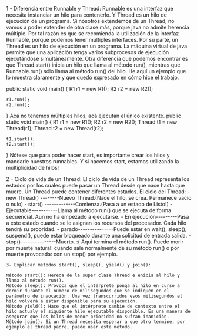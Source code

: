 1 - Diferencia entre Runnable y Thread:
Runnable es una interfaz que necesita instanciar un hilo para contenerlo. Y Thread es un
hilo de ejecución de un programa. Si nosotros extendemos de un Thread, no vamos a poder
extender de otra clase más, porque java no admite herencia múltiple. Por tal razón es 
que se recomienda la utilización de la interfaz Runnable, porque podemos tener múltiples 
interfaces. Por su parte, un Thread es un hilo de ejecución en un programa. La máquina
virtual de java permite que una aplicación tenga varios subprocesos de ejecución 
ejecutándose simultáneamente. Otra diferencia que podemos encontrar es que Thread.start()
inicia un hilo que llama al método run(), mientras que Runnable.run() sólo llama al 
método run() del hilo.
He aquí un ejemplo que lo muestra claramente y que quedó expresado en cómo hice el trabajo.

public static void main() {
    R1 r1 = new R1();
    R2 r2 = new R2();

    r1.run();
    r2.run();
}
Acá no tenemos múltiples hilos, acá ejecutan el único existente.
public static void main() {
    R1 r1 = new R1();
    R2 r2 = new R2();
    Thread t1 = new Thread(r1);
    Thread t2 = new Thread(r2);

    t1.start();
    t2.start();
}
Nótese que para poder hacer start, es importante crear los hilos y mandarle nuestros runnables. Y si hacemos start, estamos utilizando la multiplicidad de hilos!

2 - Ciclo de vida de un Thread:
El ciclo de vida de un Thread representa los estados por los cuales puede pasar un Thread desde que nace hasta que muere. Un Thread puede contener diferentes estados.
El ciclo del Thread: 
    - new Thread() --------Nuevo Thread.(Nace el hilo, se crea. Permanece vacío o nulo)
    - start() -------------Comienza.(Pasa a un estado de Listo!)
    - Ejecutable-----------Llama al método run() que se ejecuta de forma secuencial.
                           Aun no ha empezado a ejecutarse.
    - En ejecución---------Pasa a este estado cuando se le asignan los recursos del 
                           procesador. Cada hilo tendrá su prooridad.
    - parado---------------Puede estar en wait(), sleep(), suspend(), puede estar
                           bloqueado durante una solicitud de entrada salida.
    - stop()---------------Muerto. :( Aquí termina el método run(). Puede morir por
    muerte natural: cuando sale normalmente de su método run() o por muerte provocada:
    con un stop() por ejemplo.
    
    
    3- Explicar métodos start(), sleep(), yield() y join():
    
    Método start(): Hereda de la super clase Thread e enicia al hilo y llama al método run().
    Método sleep(): Provoca que el intérprete ponga al hilo en curso a dormir durante el número de milisegundos que se indiquen en el parámetro de invocación. Una vez transcurridos esos milisegundos el hilo volverá a estar disponible para su ejecución.
    Método yield(): Hace que el intérprete cambie de contexto entre el hilo actualy el siguiente hilo ejecutable disponible. Es una manera de asegurar que los hilos de menor prioridad no sufran inanición.
    Método join(): Si un Thread necesita esperar a que otro termine, por ejemplo el thread padre, puede usar este método. 






